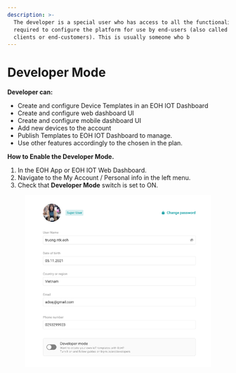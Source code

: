 ```yaml
---
description: >-
  The developer is a special user who has access to all the functionality
  required to configure the platform for use by end-users (also called as
  clients or end-customers). This is usually someone who b
---
```


# Developer Mode



**Developer can:**

* Create and configure Device Templates in an EOH IOT Dashboard
* Create and configure web dashboard UI
* Create and configure mobile dashboard UI
* Add new devices to the account
* Publish Templates to EOH IOT Dashboard to manage.
* Use other features accordingly to the chosen in the plan.





**How to Enable the Developer Mode.**

1. In the EOH App or EOH IOT Web Dashboard.
2. Navigate to the My Account / Personal info in the left menu.
3. Check that **Developer Mode** switch is set to ON.

<figure><img src="../.gitbook/assets/Screen Shot 2022-07-22 at 14.08.29.png" alt=""><figcaption></figcaption></figure>

